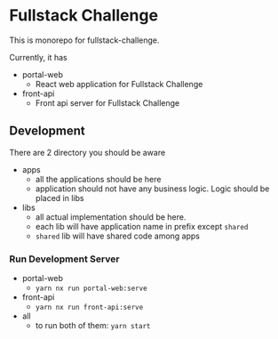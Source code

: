 # Fullstack Challenge

This is monorepo for fullstack-challenge.

Currently, it has

- portal-web
  - React web application for Fullstack Challenge
- front-api
  - Front api server for Fullstack Challenge

## Development

There are 2 directory you should be aware

- apps
  - all the applications should be here
  - application should not have any business logic. Logic should be placed in libs
- libs
  - all actual implementation should be here.
  - each lib will have application name in prefix except `shared`
  - `shared` lib will have shared code among apps

### Run Development Server

- portal-web
  - `yarn nx run portal-web:serve`
- front-api
  - `yarn nx run front-api:serve`
- all
  - to run both of them: `yarn start`